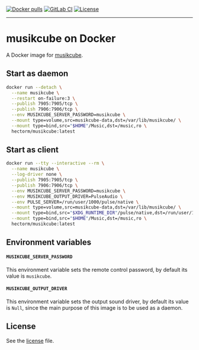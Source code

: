 [![Docker pulls](https://img.shields.io/docker/pulls/hectorm/musikcube?label=Docker%20pulls)](https://hub.docker.com/r/hectorm/musikcube)
[![GitLab CI](https://img.shields.io/gitlab/pipeline/hectorm/docker-musikcube/master?label=GitLab%20CI)](https://gitlab.com/hectorm/docker-musikcube/pipelines)
[![License](https://img.shields.io/github/license/hectorm/docker-musikcube?label=License)](LICENSE.md)

***

# musikcube on Docker

A Docker image for [musikcube](https://github.com/clangen/musikcube).

## Start as daemon

```sh
docker run --detach \
  --name musikcube \
  --restart on-failure:3 \
  --publish 7905:7905/tcp \
  --publish 7906:7906/tcp \
  --env MUSIKCUBE_SERVER_PASSWORD=musikcube \
  --mount type=volume,src=musikcube-data,dst=/var/lib/musikcube/ \
  --mount type=bind,src="$HOME"/Music,dst=/music,ro \
  hectorm/musikcube:latest
```

## Start as client

```sh
docker run --tty --interactive --rm \
  --name musikcube \
  --log-driver none \
  --publish 7905:7905/tcp \
  --publish 7906:7906/tcp \
  --env MUSIKCUBE_SERVER_PASSWORD=musikcube \
  --env MUSIKCUBE_OUTPUT_DRIVER=PulseAudio \
  --env PULSE_SERVER=/run/user/1000/pulse/native \
  --mount type=volume,src=musikcube-data,dst=/var/lib/musikcube/ \
  --mount type=bind,src="$XDG_RUNTIME_DIR"/pulse/native,dst=/run/user/1000/pulse/native,ro \
  --mount type=bind,src="$HOME"/Music,dst=/music,ro \
  hectorm/musikcube:latest
```

## Environment variables

#### `MUSIKCUBE_SERVER_PASSWORD`
This environment variable sets the remote control password, by default its value is `musikcube`.

#### `MUSIKCUBE_OUTPUT_DRIVER`
This environment variable sets the output sound driver, by default its value is `Null`, since the main purpose of this image is to be used as a daemon.

## License

See the [license](LICENSE.md) file.
